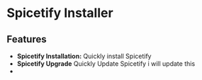 # Spicetify Installer
## Features
- **Spicetify Installation:** Quickly install Spicetify
- **Spicetify Upgrade** Quickly Update Spicetify      i will update this
- 

